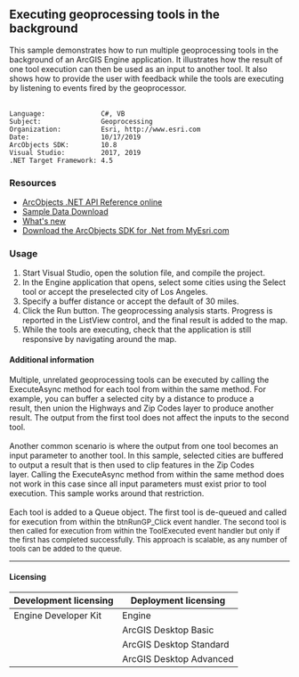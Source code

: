 ## Executing geoprocessing tools in the background

  <div xmlns="http://www.w3.org/1999/xhtml">This sample demonstrates how to run multiple geoprocessing tools in the background of an ArcGIS Engine application. It illustrates how the result of one tool execution can then be used as an input to another tool. It also shows how to provide the user with feedback while the tools are executing by listening to events fired by the geoprocessor.</div>
  <div xmlns="http://www.w3.org/1999/xhtml"> </div>  


<!-- TODO: Fill this section below with metadata about this sample-->
```
Language:              C#, VB
Subject:               Geoprocessing
Organization:          Esri, http://www.esri.com
Date:                  10/17/2019
ArcObjects SDK:        10.8
Visual Studio:         2017, 2019
.NET Target Framework: 4.5
```

### Resources

* [ArcObjects .NET API Reference online](http://desktop.arcgis.com/en/arcobjects/latest/net/webframe.htm)  
* [Sample Data Download](../../releases)  
* [What's new](http://desktop.arcgis.com/en/arcobjects/latest/net/webframe.htm#91cabc68-2271-400a-8ff9-c7fb25108546.htm)  
* [Download the ArcObjects SDK for .Net from MyEsri.com](https://my.esri.com/)  

### Usage
1. Start Visual Studio, open the solution file, and compile the project.  
1. In the Engine application that opens, select some cities using the Select tool or accept the preselected city of Los Angeles.  
1. Specify a buffer distance or accept the default of 30 miles.  
1. Click the Run button. The geoprocessing analysis starts. Progress is reported in the ListView control, and the final result is added to the map.   
1. While the tools are executing, check that the application is still responsive by navigating around the map.  





#### Additional information  
<div xmlns="http://www.w3.org/1999/xhtml">Multiple, unrelated geoprocessing tools can be executed by calling the ExecuteAsync method for each tool from within the same method. For example, you can buffer a selected city by a distance to produce a result, then union the Highways and Zip Codes layer to produce another result. The output from the first tool does not affect the inputs to the second tool.</div>  
<div xmlns="http://www.w3.org/1999/xhtml"> </div>  
<div xmlns="http://www.w3.org/1999/xhtml">Another common scenario is where the output from one tool becomes an input parameter to another tool. In this sample, selected cities are buffered to output a result that is then used to clip features in the Zip Codes layer. Calling the ExecuteAsync method from within the same method does not work in this case since all input parameters must exist prior to tool execution. This sample works around that restriction.</div>  
<div xmlns="http://www.w3.org/1999/xhtml"> </div>  
<div xmlns="http://www.w3.org/1999/xhtml">Each tool is added to a Queue object. The first tool is de-queued and called for execution from within the <font size="2">btnRunGP_Click event handler. The second tool is then called</font><font size="2"> for execution from within the ToolExecuted event handler but only if the first has completed successfully. This approach is scalable, as any number of tools can be added to the queue.</font></div>  




---------------------------------

#### Licensing  
| Development licensing | Deployment licensing | 
| ------------- | ------------- | 
| Engine Developer Kit | Engine |  
|  | ArcGIS Desktop Basic |  
|  | ArcGIS Desktop Standard |  
|  | ArcGIS Desktop Advanced |  


